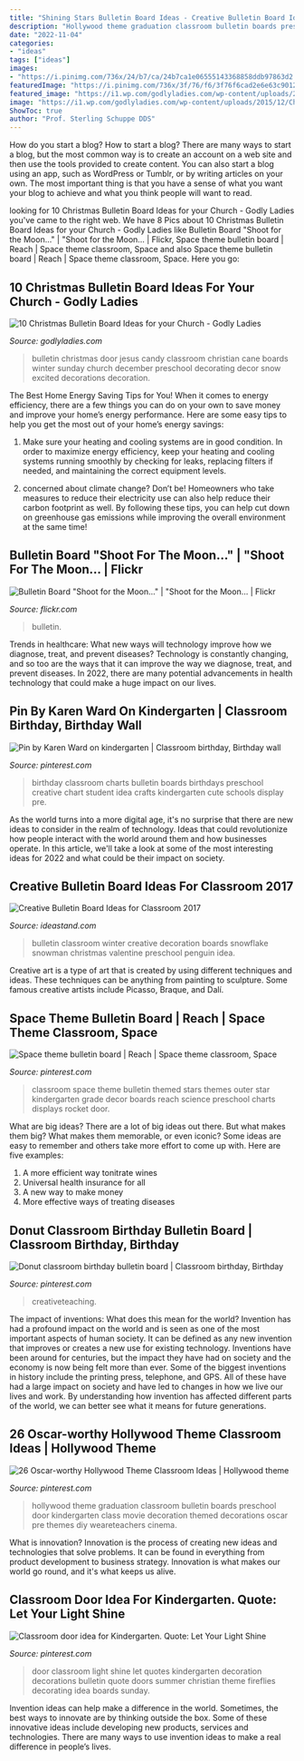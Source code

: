 ```yaml
---
title: "Shining Stars Bulletin Board Ideas - Creative Bulletin Board Ideas For Classroom 2017"
description: "Hollywood theme graduation classroom bulletin boards preschool door kindergarten class movie decoration themed decorations oscar pre themes diy weareteachers cinema"
date: "2022-11-04"
categories:
- "ideas"
tags: ["ideas"]
images:
- "https://i.pinimg.com/736x/24/b7/ca/24b7ca1e06555143368858ddb97863d2.jpg"
featuredImage: "https://i.pinimg.com/736x/3f/76/f6/3f76f6cad2e6e63c901259c81b1d58a7.jpg"
featured_image: "https://i1.wp.com/godlyladies.com/wp-content/uploads/2015/12/Christmas-Bulletin-Board-7-J-is-for-Jesus.jpg"
image: "https://i1.wp.com/godlyladies.com/wp-content/uploads/2015/12/Christmas-Bulletin-Board-7-J-is-for-Jesus.jpg"
ShowToc: true
author: "Prof. Sterling Schuppe DDS"
---
```



How do you start a blog?
How to start a blog? There are many ways to start a blog, but the most common way is to create an account on a web site and then use the tools provided to create content. You can also start a blog using an app, such as WordPress or Tumblr, or by writing articles on your own. The most important thing is that you have a sense of what you want your blog to achieve and what you think people will want to read.

	

		
looking for 10 Christmas Bulletin Board Ideas for your Church - Godly Ladies you've came to the right web. We have 8 Pics about 10 Christmas Bulletin Board Ideas for your Church - Godly Ladies like Bulletin Board &quot;Shoot for the Moon...&quot; | &quot;Shoot for the Moon… | Flickr, Space theme bulletin board | Reach | Space theme classroom, Space and also Space theme bulletin board | Reach | Space theme classroom, Space. Here you go:
		
    
## 10 Christmas Bulletin Board Ideas For Your Church - Godly Ladies

<img loading=lazy src="https://i1.wp.com/godlyladies.com/wp-content/uploads/2015/12/Christmas-Bulletin-Board-7-J-is-for-Jesus.jpg" onerror="this.onerror=null;this.src='https://tse1.mm.bing.net/th?id=OIP.Y2l6cnZGR4636Q6f8f1RwQHaNK&amp;pid=15.1';" alt="10 Christmas Bulletin Board Ideas for your Church - Godly Ladies">

_Source: godlyladies.com_

>bulletin christmas door jesus candy classroom christian cane boards winter sunday church december preschool decorating decor snow excited decorations decoration. 

	

The Best Home Energy Saving Tips for You!
When it comes to energy efficiency, there are a few things you can do on your own to save money and improve your home’s energy performance. Here are some easy tips to help you get the most out of your home’s energy savings:
1. Make sure your heating and cooling systems are in good condition. In order to maximize energy efficiency, keep your heating and cooling systems running smoothly by checking for leaks, replacing filters if needed, and maintaining the correct equipment levels.

2. concerned about climate change? Don’t be! Homeowners who take measures to reduce their electricity use can also help reduce their carbon footprint as well. By following these tips, you can help cut down on greenhouse gas emissions while improving the overall environment at the same time!

    
## Bulletin Board &quot;Shoot For The Moon...&quot; | &quot;Shoot For The Moon… | Flickr

<img loading=lazy src="https://c2.staticflickr.com/4/3425/3844681997_419716a14d_b.jpg" onerror="this.onerror=null;this.src='https://tse1.mm.bing.net/th?id=OIP.1i2iHOcnGwouT-7k6VY0JAHaEE&amp;pid=15.1';" alt="Bulletin Board &quot;Shoot for the Moon...&quot; | &quot;Shoot for the Moon… | Flickr">

_Source: flickr.com_

>bulletin. 

	

Trends in healthcare: What new ways will technology improve how we diagnose, treat, and prevent diseases?
Technology is constantly changing, and so too are the ways that it can improve the way we diagnose, treat, and prevent diseases. In 2022, there are many potential advancements in health technology that could make a huge impact on our lives.

    
## Pin By Karen Ward On Kindergarten | Classroom Birthday, Birthday Wall

<img loading=lazy src="https://i.pinimg.com/736x/a1/99/7c/a1997c773926e3c4399c74ef972486d4--birthday-bulletin-boards-classroom-birthday.jpg" onerror="this.onerror=null;this.src='https://tse2.mm.bing.net/th?id=OIP.WVqq_jSH7JsmQx1PPR-JIAHaJ6&amp;pid=15.1';" alt="Pin by Karen Ward on kindergarten | Classroom birthday, Birthday wall">

_Source: pinterest.com_

>birthday classroom charts bulletin boards birthdays preschool creative chart student idea crafts kindergarten cute schools display pre. 

	

As the world turns into a more digital age, it's no surprise that there are new ideas to consider in the realm of technology. Ideas that could revolutionize how people interact with the world around them and how businesses operate. In this article, we'll take a look at some of the most interesting ideas for 2022 and what could be their impact on society.

    
## Creative Bulletin Board Ideas For Classroom 2017

<img loading=lazy src="http://ideastand.com/wp-content/uploads/2015/09/bulletin-board-ideas/5-bulletin-board-ideas.jpg" onerror="this.onerror=null;this.src='https://tse1.mm.bing.net/th?id=OIP.xUnqcU5HrpmrBE2IVWkhZwHaHI&amp;pid=15.1';" alt="Creative Bulletin Board Ideas for Classroom 2017">

_Source: ideastand.com_

>bulletin classroom winter creative decoration boards snowflake snowman christmas valentine preschool penguin idea. 

	

Creative art is a type of art that is created by using different techniques and ideas. These techniques can be anything from painting to sculpture. Some famous creative artists include Picasso, Braque, and Dalí.

    
## Space Theme Bulletin Board | Reach | Space Theme Classroom, Space

<img loading=lazy src="https://i.pinimg.com/736x/3f/76/f6/3f76f6cad2e6e63c901259c81b1d58a7.jpg" onerror="this.onerror=null;this.src='https://tse3.mm.bing.net/th?id=OIP.GT_poZ_LVyGG0qNaZQVmVwHaF9&amp;pid=15.1';" alt="Space theme bulletin board | Reach | Space theme classroom, Space">

_Source: pinterest.com_

>classroom space theme bulletin themed stars themes outer star kindergarten grade decor boards reach science preschool charts displays rocket door. 

	

What are big ideas?
There are a lot of big ideas out there. But what makes them big? What makes them memorable, or even iconic? Some ideas are easy to remember and others take more effort to come up with. Here are five examples: 
1. A more efficient way tonitrate wines
2. Universal health insurance for all
3. A new way to make money
4. More effective ways of treating diseases

    
## Donut Classroom Birthday Bulletin Board | Classroom Birthday, Birthday

<img loading=lazy src="https://i.pinimg.com/736x/2b/6d/47/2b6d4784b87464fcf533d233c3e1508d.jpg" onerror="this.onerror=null;this.src='https://tse3.mm.bing.net/th?id=OIP.o5wTUZElB5ybi5lVcaWwTQHaKb&amp;pid=15.1';" alt="Donut classroom birthday bulletin board | Classroom birthday, Birthday">

_Source: pinterest.com_

>creativeteaching. 

	

The impact of inventions: What does this mean for the world?
Invention has had a profound impact on the world and is seen as one of the most important aspects of human society. It can be defined as any new invention that improves or creates a new use for existing technology. Inventions have been around for centuries, but the impact they have had on society and the economy is now being felt more than ever. Some of the biggest inventions in history include the printing press, telephone, and GPS. All of these have had a large impact on society and have led to changes in how we live our lives and work. By understanding how invention has affected different parts of the world, we can better see what it means for future generations.

    
## 26 Oscar-worthy Hollywood Theme Classroom Ideas | Hollywood Theme

<img loading=lazy src="https://i.pinimg.com/736x/24/b7/ca/24b7ca1e06555143368858ddb97863d2.jpg" onerror="this.onerror=null;this.src='https://tse2.mm.bing.net/th?id=OIP.m3KvIISDHvVo-6En7areeAHaJ4&amp;pid=15.1';" alt="26 Oscar-worthy Hollywood Theme Classroom Ideas | Hollywood theme">

_Source: pinterest.com_

>hollywood theme graduation classroom bulletin boards preschool door kindergarten class movie decoration themed decorations oscar pre themes diy weareteachers cinema. 

	

What is innovation?
Innovation is the process of creating new ideas and technologies that solve problems. It can be found in everything from product development to business strategy. Innovation is what makes our world go round, and it's what keeps us alive.

    
## Classroom Door Idea For Kindergarten. Quote: Let Your Light Shine

<img loading=lazy src="https://i.pinimg.com/736x/9b/cc/a8/9bcca821527d21738384889db7598828--classroom-door-classroom-projects.jpg" onerror="this.onerror=null;this.src='https://tse2.mm.bing.net/th?id=OIP.DAdyl-0Q9M2gkBzEHqT1iQHaJ4&amp;pid=15.1';" alt="Classroom door idea for Kindergarten. Quote: Let Your Light Shine">

_Source: pinterest.com_

>door classroom light shine let quotes kindergarten decoration decorations bulletin quote doors summer christian theme fireflies decorating idea boards sunday. 

	

Invention ideas can help make a difference in the world. Sometimes, the best ways to innovate are by thinking outside the box. Some of these innovative ideas include developing new products, services and technologies. There are many ways to use invention ideas to make a real difference in people’s lives.

